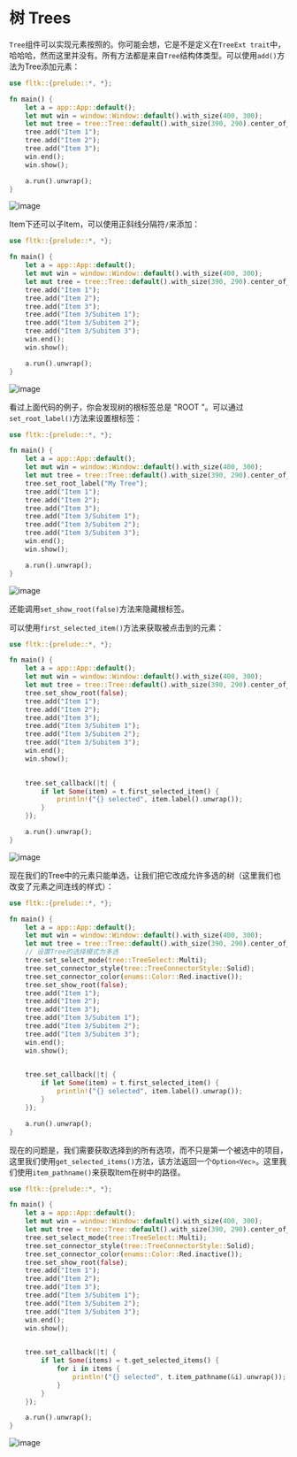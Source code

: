 # 树 Trees

`Tree`组件可以实现元素按照的。你可能会想，它是不是定义在`TreeExt trait`中，哈哈哈，然而这里并没有。所有方法都是来自`Tree`结构体类型。可以使用`add()`方法为Tree添加元素：
```rust
use fltk::{prelude::*, *};

fn main() {
    let a = app::App::default();
    let mut win = window::Window::default().with_size(400, 300);
    let mut tree = tree::Tree::default().with_size(390, 290).center_of_parent();
    tree.add("Item 1");
    tree.add("Item 2");
    tree.add("Item 3");
    win.end();
    win.show();

    a.run().unwrap();
}
```

![image](https://user-images.githubusercontent.com/37966791/145726958-f1f2a095-39c5-496f-b772-18d024dd609d.png)

Item下还可以子Item，可以使用正斜线分隔符`/`来添加：
```rust
use fltk::{prelude::*, *};

fn main() {
    let a = app::App::default();
    let mut win = window::Window::default().with_size(400, 300);
    let mut tree = tree::Tree::default().with_size(390, 290).center_of_parent();
    tree.add("Item 1");
    tree.add("Item 2");
    tree.add("Item 3");
    tree.add("Item 3/Subitem 1");
    tree.add("Item 3/Subitem 2");
    tree.add("Item 3/Subitem 3");
    win.end();
    win.show();

    a.run().unwrap();
}
```

![image](https://user-images.githubusercontent.com/37966791/145727026-bfcff44f-2b01-4679-937b-3e7d441dfdf0.png)

看过上面代码的例子，你会发现树的根标签总是 "ROOT "。可以通过`set_root_label()`方法来设置根标签：
```rust
use fltk::{prelude::*, *};

fn main() {
    let a = app::App::default();
    let mut win = window::Window::default().with_size(400, 300);
    let mut tree = tree::Tree::default().with_size(390, 290).center_of_parent();
    tree.set_root_label("My Tree");
    tree.add("Item 1");
    tree.add("Item 2");
    tree.add("Item 3");
    tree.add("Item 3/Subitem 1");
    tree.add("Item 3/Subitem 2");
    tree.add("Item 3/Subitem 3");
    win.end();
    win.show();

    a.run().unwrap();
}
```

![image](https://user-images.githubusercontent.com/37966791/145727045-a25be6bc-a514-4b4a-b7b9-0a7ee2e359b4.png)

还能调用`set_show_root(false)`方法来隐藏根标签。

可以使用`first_selected_item()`方法来获取被点击到的元素：
```rust
use fltk::{prelude::*, *};

fn main() {
    let a = app::App::default();
    let mut win = window::Window::default().with_size(400, 300);
    let mut tree = tree::Tree::default().with_size(390, 290).center_of_parent();
    tree.set_show_root(false);
    tree.add("Item 1");
    tree.add("Item 2");
    tree.add("Item 3");
    tree.add("Item 3/Subitem 1");
    tree.add("Item 3/Subitem 2");
    tree.add("Item 3/Subitem 3");
    win.end();
    win.show();

    
    tree.set_callback(|t| {
        if let Some(item) = t.first_selected_item() {
            println!("{} selected", item.label().unwrap());
        }
    });

    a.run().unwrap();
}
```

![image](https://user-images.githubusercontent.com/37966791/145727072-8596cf09-100c-4cb6-a427-0d3c66702b39.png)

现在我们的Tree中的元素只能单选，让我们把它改成允许多选的树（这里我们也改变了元素之间连线的样式）：
```rust
use fltk::{prelude::*, *};

fn main() {
    let a = app::App::default();
    let mut win = window::Window::default().with_size(400, 300);
    let mut tree = tree::Tree::default().with_size(390, 290).center_of_parent();
    // 设置Tree的选择模式为多选
    tree.set_select_mode(tree::TreeSelect::Multi);
    tree.set_connector_style(tree::TreeConnectorStyle::Solid);
    tree.set_connector_color(enums::Color::Red.inactive());
    tree.set_show_root(false);
    tree.add("Item 1");
    tree.add("Item 2");
    tree.add("Item 3");
    tree.add("Item 3/Subitem 1");
    tree.add("Item 3/Subitem 2");
    tree.add("Item 3/Subitem 3");
    win.end();
    win.show();

    
    tree.set_callback(|t| {
        if let Some(item) = t.first_selected_item() {
            println!("{} selected", item.label().unwrap());
        }
    });

    a.run().unwrap();
}
```
现在的问题是，我们需要获取选择到的所有选项，而不只是第一个被选中的项目，这里我们使用`get_selected_items()`方法，该方法返回一个`Option<Vec>`。这里我们使用`item_pathname()`来获取Item在树中的路径。
```rust
use fltk::{prelude::*, *};

fn main() {
    let a = app::App::default();
    let mut win = window::Window::default().with_size(400, 300);
    let mut tree = tree::Tree::default().with_size(390, 290).center_of_parent();
    tree.set_select_mode(tree::TreeSelect::Multi);
    tree.set_connector_style(tree::TreeConnectorStyle::Solid);
    tree.set_connector_color(enums::Color::Red.inactive());
    tree.set_show_root(false);
    tree.add("Item 1");
    tree.add("Item 2");
    tree.add("Item 3");
    tree.add("Item 3/Subitem 1");
    tree.add("Item 3/Subitem 2");
    tree.add("Item 3/Subitem 3");
    win.end();
    win.show();

    
    tree.set_callback(|t| {
        if let Some(items) = t.get_selected_items() {
            for i in items {
                println!("{} selected", t.item_pathname(&i).unwrap());
            }
        }
    });

    a.run().unwrap();
}
```

![image](https://user-images.githubusercontent.com/37966791/145727000-4b881896-309d-465d-8305-9a7e0a92eaea.png)
